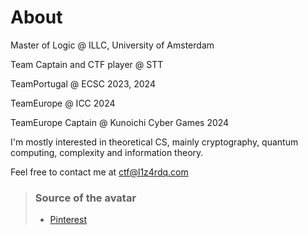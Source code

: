 # About

Master of Logic @ ILLC, University of Amsterdam


Team Captain and CTF player @ STT

TeamPortugal @ ECSC 2023, 2024 

TeamEurope @ ICC 2024 

TeamEurope Captain @ Kunoichi Cyber Games 2024 


I'm mostly interested in theoretical CS, mainly cryptography, quantum computing, complexity and information theory.

Feel free to contact me at ctf@l1z4rdq.com


> ### Source of the avatar
> - [Pinterest](https://www.pinterest.com/pin/472948398369833813/)
